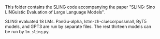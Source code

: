 This folder contains the SLING code accompanying the paper "SLING: Sino LINGuistic Evaluation of Large Language Models".

SLING evaluated 18 LMs. PanGu-alpha, lstm-zh-cluecorpussmall, ByT5 models, and GPT3 are run by separate files. The rest thirteen models can be run by `lm_sling`.py.

